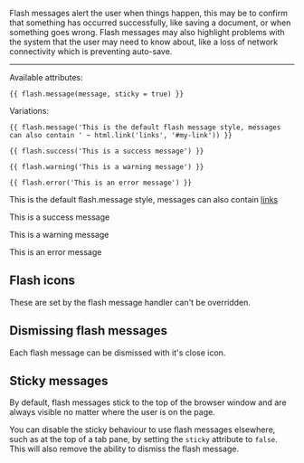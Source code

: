 <p>Flash messages alert the user when things happen, this may be to confirm that something has occurred successfully, like saving a document, or when something goes wrong. Flash messages may also highlight problems with the system that the user may need to know about, like a loss of network connectivity which is preventing auto-save.</p>

----

Available attributes:

	{{ flash.message(message, sticky = true) }}

Variations:

	{{ flash.message('This is the default flash message style, messages can also contain ' ~ html.link('links', '#my-link')) }}

	{{ flash.success('This is a success message') }}

	{{ flash.warning('This is a warning message') }}

	{{ flash.error('This is an error message') }}

<p>
<div class="flash flash--default">
	<i class="icon-info-sign"></i> This is the default flash.message style, messages can also contain <a href="#my-link">links</a>
</div>
</p>

<p>
<div class="flash flash--success">
	<i class="icon-ok"></i> This is a success message
</div>
</p>

<p>
<div class="flash flash--warning">
	<i class="icon-warning-sign"></i> This is a warning message
</div>
</p>

<p>
<div class="flash flash--error">
	<i class="icon-warning-sign"></i> This is an error message
</div>
</p>

## Flash icons

These are set by the flash message handler can't be overridden.

## Dismissing flash messages

Each flash message can be dismissed with it's close icon.

## Sticky messages

By default, flash messages stick to the top of the browser window and are always visible no matter where the user is on the page.

You can disable the sticky behaviour to use flash messages elsewhere, such as at the top of a tab pane, by setting the `sticky` attribute to `false`. This will also remove the ability to dismiss the flash message.
